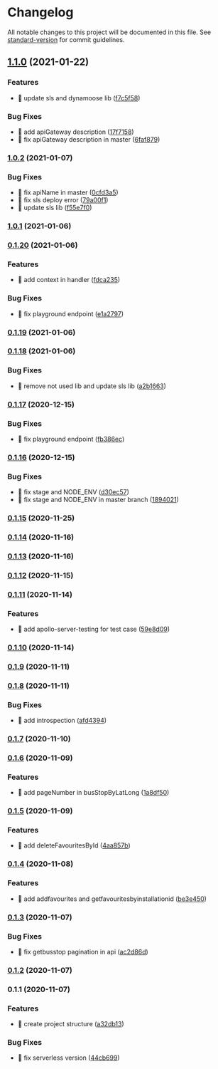 # Changelog

All notable changes to this project will be documented in this file. See [standard-version](https://github.com/conventional-changelog/standard-version) for commit guidelines.

## [1.1.0](https://github.com/yeukfei02/singapore-bus-arrival/compare/v1.0.2...v1.1.0) (2021-01-22)


### Features

* 🎸 update sls and dynamoose lib ([f7c5f58](https://github.com/yeukfei02/singapore-bus-arrival/commit/f7c5f5872cbd25e9edce1070ea479c9d8b0e39f9))


### Bug Fixes

* 🐛 add  apiGateway description ([17f7158](https://github.com/yeukfei02/singapore-bus-arrival/commit/17f71584014b6d27c7dfb04944da475526591550))
* 🐛 fix apiGateway description in master ([6faf879](https://github.com/yeukfei02/singapore-bus-arrival/commit/6faf879d4e766dbc15b20ea65525bab2774c4ab7))

### [1.0.2](https://github.com/yeukfei02/singapore-bus-arrival/compare/v1.0.1...v1.0.2) (2021-01-07)


### Bug Fixes

* 🐛 fix apiName in master ([0cfd3a5](https://github.com/yeukfei02/singapore-bus-arrival/commit/0cfd3a51a636317908782a77f707d8c1197bb934))
* 🐛 fix sls deploy error ([79a00f1](https://github.com/yeukfei02/singapore-bus-arrival/commit/79a00f13ca56d8e19eea3f459b5d140943257823))
* 🐛 update sls lib ([f55e7f0](https://github.com/yeukfei02/singapore-bus-arrival/commit/f55e7f077e60a62a30ebb03f36ea03d827b69ad7))

### [1.0.1](https://github.com/yeukfei02/singapore-bus-arrival/compare/v0.1.20...v1.0.1) (2021-01-06)

### [0.1.20](https://github.com/yeukfei02/singapore-bus-arrival/compare/v0.1.19...v0.1.20) (2021-01-06)


### Features

* 🎸 add context in handler ([fdca235](https://github.com/yeukfei02/singapore-bus-arrival/commit/fdca235547f51a1ff483602f6c897005db79f32c))


### Bug Fixes

* 🐛 fix playground endpoint ([e1a2797](https://github.com/yeukfei02/singapore-bus-arrival/commit/e1a2797a8e5e868f48e3fdaa9a67e43f557bdbc3))

### [0.1.19](https://github.com/yeukfei02/singapore-bus-arrival/compare/v0.1.18...v0.1.19) (2021-01-06)

### [0.1.18](https://github.com/yeukfei02/singapore-bus-arrival/compare/v0.1.17...v0.1.18) (2021-01-06)


### Bug Fixes

* 🐛 remove not used lib and update sls lib ([a2b1663](https://github.com/yeukfei02/singapore-bus-arrival/commit/a2b1663cac86a2129d1b06091a59d6a361eee190))

### [0.1.17](https://github.com/yeukfei02/singapore-bus-arrival/compare/v0.1.16...v0.1.17) (2020-12-15)


### Bug Fixes

* 🐛 fix playground endpoint ([fb386ec](https://github.com/yeukfei02/singapore-bus-arrival/commit/fb386ecc4820337445b786a157a9aeb635849835))

### [0.1.16](https://github.com/yeukfei02/singapore-bus-arrival/compare/v0.1.15...v0.1.16) (2020-12-15)


### Bug Fixes

* 🐛 fix stage and NODE_ENV ([d30ec57](https://github.com/yeukfei02/singapore-bus-arrival/commit/d30ec574dde518e0b97e83613739e9aeda839fed))
* 🐛 fix stage and NODE_ENV in master branch ([1894021](https://github.com/yeukfei02/singapore-bus-arrival/commit/18940213fa3846765473eecd23a70e1d6c17aefe))

### [0.1.15](https://github.com/yeukfei02/singapore-bus-arrival/compare/v0.1.14...v0.1.15) (2020-11-25)

### [0.1.14](https://github.com/yeukfei02/singapore-bus-arrival/compare/v0.1.13...v0.1.14) (2020-11-16)

### [0.1.13](https://github.com/yeukfei02/singapore-bus-arrival/compare/v0.1.12...v0.1.13) (2020-11-16)

### [0.1.12](https://github.com/yeukfei02/singapore-bus-arrival/compare/v0.1.11...v0.1.12) (2020-11-15)

### [0.1.11](https://github.com/yeukfei02/singapore-bus-arrival/compare/v0.1.10...v0.1.11) (2020-11-14)


### Features

* 🎸 add apollo-server-testing for test case ([59e8d09](https://github.com/yeukfei02/singapore-bus-arrival/commit/59e8d099ceab215483bb95e66c5ad951a24e3a8a))

### [0.1.10](https://github.com/yeukfei02/singapore-bus-arrival/compare/v0.1.9...v0.1.10) (2020-11-14)

### [0.1.9](https://github.com/yeukfei02/singapore-bus-arrival/compare/v0.1.8...v0.1.9) (2020-11-11)

### [0.1.8](https://github.com/yeukfei02/singapore-bus-arrival/compare/v0.1.7...v0.1.8) (2020-11-11)


### Bug Fixes

* 🐛 add introspection ([afd4394](https://github.com/yeukfei02/singapore-bus-arrival/commit/afd43949ec7443edf0e61d4e50136ccc169a118b))

### [0.1.7](https://github.com/yeukfei02/singapore-bus-arrival/compare/v0.1.6...v0.1.7) (2020-11-10)

### [0.1.6](https://github.com/yeukfei02/singapore-bus-arrival/compare/v0.1.5...v0.1.6) (2020-11-09)


### Features

* 🎸 add pageNumber in busStopByLatLong ([1a8df50](https://github.com/yeukfei02/singapore-bus-arrival/commit/1a8df50510a51feb7e96c177c0c353548a6e5e8b))

### [0.1.5](https://github.com/yeukfei02/singapore-bus-arrival/compare/v0.1.4...v0.1.5) (2020-11-09)


### Features

* 🎸 add deleteFavouritesById ([4aa857b](https://github.com/yeukfei02/singapore-bus-arrival/commit/4aa857b2336fff4df1718453bb8c94c135c0615a))

### [0.1.4](https://github.com/yeukfei02/singapore-bus-arrival/compare/v0.1.3...v0.1.4) (2020-11-08)


### Features

* 🎸 add addfavourites and getfavouritesbyinstallationid ([be3e450](https://github.com/yeukfei02/singapore-bus-arrival/commit/be3e4505573d1c36d78944685423b88bb4dd1e1b))

### [0.1.3](https://github.com/yeukfei02/singapore-bus-arrival/compare/v0.1.2...v0.1.3) (2020-11-07)


### Bug Fixes

* 🐛 fix getbusstop pagination in api ([ac2d86d](https://github.com/yeukfei02/singapore-bus-arrival/commit/ac2d86dc08b1c69f58d47659454724cde6d6207d))

### [0.1.2](https://github.com/yeukfei02/singapore-bus-arrival/compare/v0.1.1...v0.1.2) (2020-11-07)

### 0.1.1 (2020-11-07)


### Features

* 🎸 create project structure ([a32db13](https://github.com/yeukfei02/singapore-bus-arrival/commit/a32db13cd7760baed036c8baade505caed8dd81d))


### Bug Fixes

* 🐛 fix serverless version ([44cb699](https://github.com/yeukfei02/singapore-bus-arrival/commit/44cb6994c6e16f52bad9c99e599812a55fdf7033))
